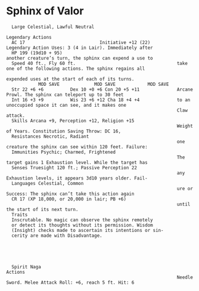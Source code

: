 # Sphinx of Valor

      Large Celestial, Lawful Neutral
                                                                    Legendary Actions
      AC 17                            Initiative +12 (22)                Legendary Action Uses: 3 (4 in Lair). Immediately after
      HP 199 (19d10 + 95)                                           another creature’s turn, the sphinx can expend a use to
      Speed 40 ft., Fly 60 ft.                                      take one of the following actions. The sphinx regains all
                                                                    expended uses at the start of each of its turns.
                MOD SAVE             MOD SAVE            MOD SAVE
      Str 22 +6 +6          Dex 10 +0 +6 Con 20 +5 +11              Arcane Prowl. The sphinx can teleport up to 30 feet
      Int 16 +3 +9          Wis 23 +6 +12 Cha 18 +4 +4              to an unoccupied space it can see, and it makes one
                                                                    Claw attack.
      Skills Arcana +9, Perception +12, Religion +15
                                                                    Weight of Years. Constitution Saving Throw: DC 16,
      Resistances Necrotic, Radiant
                                                                    one creature the sphinx can see within 120 feet. Failure:
      Immunities Psychic; Charmed, Frightened
                                                                    The target gains 1 Exhaustion level. While the target has
      Senses Truesight 120 ft.; Passive Perception 22
                                                                    any Exhaustion levels, it appears 3d10 years older. Fail-
      Languages Celestial, Common
                                                                    ure or Success: The sphinx can’t take this action again
      CR 17 (XP 18,000, or 20,000 in lair; PB +6)
                                                                    until the start of its next turn.
      Traits
      Inscrutable. No magic can observe the sphinx remotely
      or detect its thoughts without its permission. Wisdom
      (Insight) checks made to ascertain its intentions or sin-
      cerity are made with Disadvantage.





      Spirit Naga                                                   Actions
                                                                    Needle Sword. Melee Attack Roll: +6, reach 5 ft. Hit: 6
